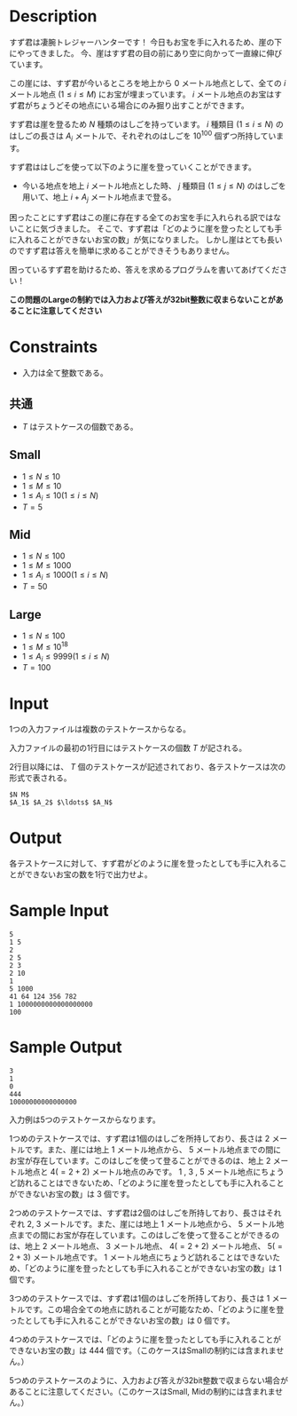 # Description

すず君は凄腕トレジャーハンターです！
今日もお宝を手に入れるため、崖の下にやってきました。
今、崖はすず君の目の前にあり空に向かって一直線に伸びています。

この崖には、すず君が今いるところを地上から $0$ メートル地点として、全ての $i$ メートル地点 $(1 \leq i \leq M)$ にお宝が埋まっています。
$i$ メートル地点のお宝はすず君がちょうどその地点にいる場合にのみ掘り出すことができます。 

すず君は崖を登るため $N$ 種類のはしごを持っています。
$i$ 種類目 $(1 \leq i \leq N)$ のはしごの長さは $A_i$ メートルで、それぞれのはしごを $10^{100}$ 個ずつ所持しています。

すず君ははしごを使って以下のように崖を登っていくことができます。
 - 今いる地点を地上 $i$ メートル地点とした時、 $j$ 種類目 $(1 \leq j \leq N)$ のはしごを用いて、地上 $i + A_j$ メートル地点まで登る。

困ったことにすず君はこの崖に存在する全てのお宝を手に入れられる訳ではないことに気づきました。
そこで、すず君は「どのように崖を登ったとしても手に入れることができないお宝の数」が気になりました。
しかし崖はとても長いのですず君は答えを簡単に求めることができそうもありません。

困っているすず君を助けるため、答えを求めるプログラムを書いてあげてください！

**この問題のLargeの制約では入力および答えが32bit整数に収まらないことがあることに注意してください**

# Constraints

* 入力は全て整数である。

## 共通

* $T$ はテストケースの個数である。

## Small

* $1 \leq N \leq 10$
* $1 \leq M \leq 10$
* $1 \leq A_i \leq 10 (1 \leq i \leq N)$
* $T = 5$

## Mid

* $1 \leq N \leq 100$
* $1 \leq M \leq 1000$
* $1 \leq A_i \leq 1000 (1 \leq i \leq N)$
* $T = 50$

## Large

* $1 \leq N \leq 100$
* $1 \leq M \leq 10^{18}$
* $1 \leq A_i \leq 9999 (1 \leq i \leq N)$
* $T = 100$

# Input
1つの入力ファイルは複数のテストケースからなる。

入力ファイルの最初の1行目にはテストケースの個数 $T$ が記される。

2行目以降には、 $T$ 個のテストケースが記述されており、各テストケースは次の形式で表される。

```
$N M$
$A_1$ $A_2$ $\ldots$ $A_N$
```

# Output
各テストケースに対して、すず君がどのように崖を登ったとしても手に入れることができないお宝の数を1行で出力せよ。

# Sample Input
```
5
1 5
2
2 5
2 3
2 10
1
5 1000
41 64 124 356 782
1 1000000000000000000
100
```

# Sample Output
```
3
1
0
444
10000000000000000
```
入力例は5つのテストケースからなります。

1つめのテストケースでは、すず君は1個のはしごを所持しており、長さは $2$ メートルです。また、崖には地上 $1$ メートル地点から、 $5$ メートル地点までの間にお宝が存在しています。このはしごを使って登ることができるのは、地上 $2$ メートル地点と $4 (= 2 + 2)$ メートル地点のみです。 $1$ , $3$ , $5$ メートル地点にちょうど訪れることはできないため、「どのように崖を登ったとしても手に入れることができないお宝の数」は $3$ 個です。

2つめのテストケースでは、すず君は2個のはしごを所持しており、長さはそれぞれ $2$, $3$ メートルです。また、崖には地上 $1$ メートル地点から、 $5$ メートル地点までの間にお宝が存在しています。このはしごを使って登ることができるのは、地上 $2$ メートル地点、 $3$ メートル地点、 $4 (= 2 + 2)$ メートル地点、 $5 (= 2 + 3)$ メートル地点です。 $1$ メートル地点にちょうど訪れることはできないため、「どのように崖を登ったとしても手に入れることができないお宝の数」は $1$ 個です。

3つめのテストケースでは、すず君は1個のはしごを所持しており、長さは $1$ メートルです。この場合全ての地点に訪れることが可能なため、「どのように崖を登ったとしても手に入れることができないお宝の数」は $0$ 個です。

4つめのテストケースでは、「どのように崖を登ったとしても手に入れることができないお宝の数」は $444$ 個です。（このケースはSmallの制約には含まれません。）

5つめのテストケースのように、入力および答えが32bit整数で収まらない場合があることに注意してください。（このケースはSmall, Midの制約には含まれません。）
